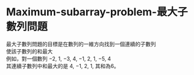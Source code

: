 # Maximum-subarray-problem-最大子數列問題
最大子數列問題的目標是在數列的一維方向找到一個連續的子數列  
使該子數列的和最大  
例如，對一個數列 −2, 1, −3, 4, −1, 2, 1, −5, 4  
其連續子數列中和最大的是 4, −1, 2, 1, 其和為6。

